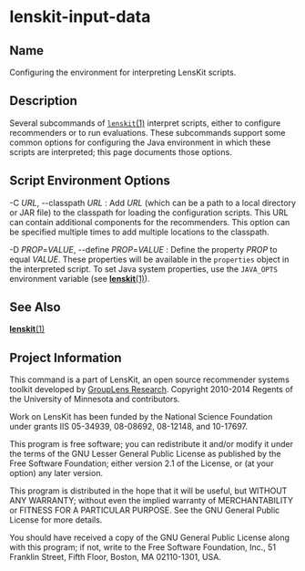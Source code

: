 # lenskit-input-data

## Name

Configuring the environment for interpreting LensKit scripts.

## Description

Several subcommands of [`lenskit`(1)](./lenskit.1.html) interpret scripts, either to configure recommenders
or to run evaluations.  These subcommands support some common options for configuring the Java environment
in which these scripts are interpreted; this page documents those options.

## Script Environment Options

-C *URL*, --classpath *URL*
:   Add *URL* (which can be a path to a local directory or JAR file) to the classpath for loading
    the configuration scripts.  This URL can contain additional components for the recommenders.
    This option can be specified multiple times to add multiple locations to the classpath.

-D *PROP*=*VALUE*, --define *PROP*=*VALUE*
:   Define the property *PROP* to equal *VALUE*.  These properties will be available in the `properties`
    object in the interpreted script.  To set Java system properties, use the `JAVA_OPTS` environment 
    variable (see [**lenskit**(1)](lenskit.1.html)).

## See Also

[**lenskit**(1)](man:lenskit(1))

## Project Information

This command is a part of LensKit, an open source recommender systems toolkit
developed by [GroupLens Research](http://grouplens.org).
Copyright 2010-2014 Regents of the University of Minnesota and contributors.

Work on LensKit has been funded by the National Science Foundation under
grants IIS 05-34939, 08-08692, 08-12148, and 10-17697.

This program is free software; you can redistribute it and/or modify
it under the terms of the GNU Lesser General Public License as
published by the Free Software Foundation; either version 2.1 of the
License, or (at your option) any later version.

This program is distributed in the hope that it will be useful, but WITHOUT
ANY WARRANTY; without even the implied warranty of MERCHANTABILITY or FITNESS
FOR A PARTICULAR PURPOSE. See the GNU General Public License for more
details.

You should have received a copy of the GNU General Public License along with
this program; if not, write to the Free Software Foundation, Inc., 51
Franklin Street, Fifth Floor, Boston, MA 02110-1301, USA.
